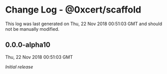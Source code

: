 # Change Log - @0xcert/scaffold

This log was last generated on Thu, 22 Nov 2018 00:51:03 GMT and should not be manually modified.

## 0.0.0-alpha10
Thu, 22 Nov 2018 00:51:03 GMT

*Initial release*

